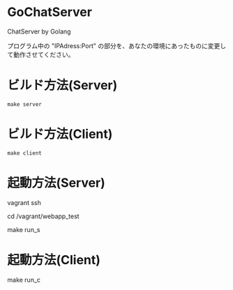 # GoChatServer
ChatServer by Golang

プログラム中の "IPAdress:Port" の部分を、あなたの環境にあったものに変更して動作させてください。

# ビルド方法(Server)

	make server

# ビルド方法(Client)

	make client

# 起動方法(Server)

  vagrant ssh

  cd /vagrant/webapp_test

  make run_s

# 起動方法(Client)
  
  make run_c
